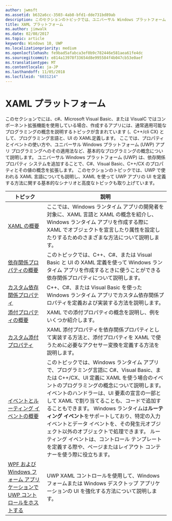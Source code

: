```yaml
---
author: jwmsft
ms.assetid: b632a6cc-3503-4ab8-bfd1-dde731bd89ab
description: このセクションのトピックでは、ユニバーサル Windows プラットフォーム (UWP) アプリ用の XAML フレームワークについて説明します。
title: XAML プラットフォーム
ms.author: jimwalk
ms.date: 02/08/2017
ms.topic: article
keywords: Windows 10, UWP
ms.localizationpriority: medium
ms.openlocfilehash: fe9bad5afabca3ef0b9c782446e581aea61fe4dc
ms.sourcegitcommit: e814a13978f33654d8e995584f4b047cb53e0aef
ms.translationtype: MT
ms.contentlocale: ja-JP
ms.lasthandoff: 11/05/2018
ms.locfileid: "6031214"
---
```

# <a name="xaml-platform"></a>XAML プラットフォーム


このセクションでには、c#、Microsoft Visual Basic、または VisualC ではコンポーネント拡張機能を使用している場合、作成するアプリには、通常適用可能なプログラミングの概念を説明するトピックが含まれています (、C++/cli CX) として、プログラミング言語と、UI の XAML定義します。 ここでは、プロパティとイベントの使い方や、ユニバーサル Windows プラットフォーム (UWP) アプリ プログラミングへのその適用法など、基本的なプログラミングの概念について説明します。 ユニバーサル Windows プラットフォーム (UWP) は、依存関係プロパティ システムを追加することで、C#、Visual Basic、C++/CX のプロパティとその値の概念を拡張します。 このセクションのトピックでは、UWP で使われる XAML 言語についても説明し、XAML を使って UWP アプリの UI を定義する方法に関する基本的なシナリオと高度なトピックも取り上げています。

| トピック | 説明 |
|-------|-------------|
| [XAML の概要](xaml-overview.md) | ここでは、Windows ランタイム アプリの開発者を対象に、XAML 言語と XAML の概念を紹介し、Windows ランタイム アプリを作成する際に XAML でオブジェクトを宣言したり属性を設定したりするためのさまざまな方法について説明します。 |
| [依存関係プロパティの概要](dependency-properties-overview.md) | このトピックでは、C++、C#、または Visual Basic と UI の XAML 定義を使って Windows ランタイム アプリを作成するときに使うことができる依存関係プロパティについて説明します。 |
| [カスタム依存関係プロパティ](custom-dependency-properties.md) | C++、C#、または Visual Basic を使った Windows ランタイム アプリでカスタム依存関係プロパティを定義および実装する方法を説明します。 |
| [添付プロパティの概要](attached-properties-overview.md) | XAML での添付プロパティの概念を説明し、例をいくつか紹介します。 |
| [カスタム添付プロパティ](custom-attached-properties.md) | XAML 添付プロパティを依存関係プロパティとして実装する方法と、添付プロパティを XAML で使うために必要なアクセサー変換を定義する方法を説明します。 |
| [イベントとルーティング イベントの概要](events-and-routed-events-overview.md) | このトピックでは、Windows ランタイム アプリで、プログラミング言語に C#、Visual Basic、または C++/CX、UI 定義に XAML を使う場合のイベントのプログラミングの概念について説明します。 イベントのハンドラーは、UI 要素の宣言の一部として XAML で割り当てることも、コードで追加することもできます。 Windows ランタイムは**ルーティング イベント**をサポートしており、特定の入力イベントとデータ イベントを、その発生元オブジェクト以外のオブジェクトで処理できます。 ルーティング イベントは、コントロール テンプレートを定義する際や、ページまたはレイアウト コンテナーを使う際に役立ちます。 |
|[WPF および Windows フォーム アプリケーションで UWP コントロールをホストする](xaml-host-controls.md)| UWP XAML コントロールを使用して、Windows フォームまたは Windows デスクトップ アプリケーションの UI を強化する方法について説明します。|
